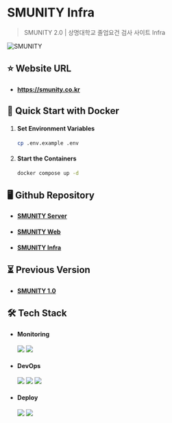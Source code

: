 # SMUNITY Infra

> SMUNITY 2.0 | 상명대학교 졸업요건 검사 사이트 Infra

![SMUNITY](https://github.com/user-attachments/assets/11d3d6e0-1a51-4cde-b861-5609c743121b)

## ⭐ Website URL

- #### https://smunity.co.kr

## 🐳 Quick Start with Docker

1. #### Set Environment Variables

   ```sh
   cp .env.example .env
   ```

2. #### Start the Containers

   ```sh
   docker compose up -d
   ```

## 🖥️ Github Repository

- #### [SMUNITY Server](https://github.com/smu-nity/smunity-server)

- #### [SMUNITY Web](https://github.com/smu-nity/smunity-web)

- #### [SMUNITY Infra](https://github.com/smu-nity/smunity-infra)

## ⏳ Previous Version

- #### [SMUNITY 1.0](https://github.com/smu-nity/SMUNITY)

## 🛠️ Tech Stack

- #### Monitoring

  <img src="https://img.shields.io/badge/Prometheus-E6522C?style=round-square&logo=prometheus&logoColor=white"/>
  <img src="https://img.shields.io/badge/Grafana-F46800?style=round-square&logo=grafana&logoColor=white"/>

- #### DevOps

  <img src="https://img.shields.io/badge/Git-F05032?style=round-square&logo=Git&logoColor=white"/>
  <img src="https://img.shields.io/badge/GitHub-181717?style=round-square&logo=github&logoColor=white"/>
  <img src="https://img.shields.io/badge/Docker-2496ED?style=round-square&logo=docker&logoColor=white"/>

- #### Deploy

  <img src="https://img.shields.io/badge/AWS-232F3E?style=round-square&logo=amazonwebservices&logoColor=white"/>
  <img src="https://img.shields.io/badge/EC2-FF9900?style=round-square&logo=amazonec2&logoColor=white"/>
